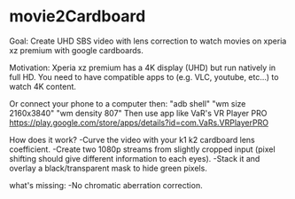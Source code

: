 # movie2Cardboard
Goal: 
  Create UHD SBS video with lens correction to watch movies on xperia xz premium with google cardboards.

Motivation:
  Xperia xz premium has a 4K display (UHD) but run natively in full HD.
  You need to have compatible apps to (e.g. VLC, youtube, etc...) to watch 4K content. 
  
  Or connect your phone to a computer then:
  "adb shell"
  "wm size 2160x3840"
  "wm density 807"
  Then use app like VaR's VR Player PRO
  https://play.google.com/store/apps/details?id=com.VaRs.VRPlayerPRO

How does it work?
  -Curve the video with your k1 k2 cardboard lens coefficient.
  -Create two 1080p streams from slightly cropped input (pixel shifting should give different information to each eyes).
  -Stack it and overlay a black/transparent mask to hide green pixels.
 
what's missing: 
  -No chromatic aberration correction.

 
